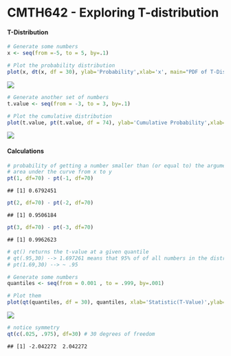 CMTH642 - Exploring T-distribution
================

#### T-Distribution

``` r
# Generate some numbers
x <- seq(from =-5, to = 5, by=.1)

# Plot the probability distribution
plot(x, dt(x, df = 30), ylab='Probability',xlab='x', main="PDF of T-Distribution dt(x, df)")
```

![](t-test_files/figure-markdown_github/unnamed-chunk-1-1.png)

``` r
# Generate another set of numbers
t.value <- seq(from = -3, to = 3, by=.1)

# Plot the cumulative distribution
plot(t.value, pt(t.value, df = 74), ylab='Cumulative Probability',xlab='T-Value', main="T-Distribution (CDF) pt(tvalues, df)")
```

![](t-test_files/figure-markdown_github/unnamed-chunk-1-2.png)

#### Calculations

``` r
# probability of getting a number smaller than (or equal to) the argument of pt function
# area under the curve from x to y 
pt(1, df=70) - pt(-1, df=70)
```

    ## [1] 0.6792451

``` r
pt(2, df=70) - pt(-2, df=70)
```

    ## [1] 0.9506184

``` r
pt(3, df=70) - pt(-3, df=70)
```

    ## [1] 0.9962623

``` r
# qt() returns the t-value at a given quantile
# qt(.95,30) --> 1.697261 means that 95% of of all numbers in the distribution are less than 1.69
# pt(1.69,30) --> ~ .95

# Generate some numbers
quantiles <- seq(from = 0.001 , to = .999, by=.001)

# Plot them
plot(qt(quantiles, df = 30), quantiles, xlab='Statistic(T-Value)',ylab='Quantile', main="T-Density Distribution (Inverse CDF) qt(quantiles, df)")
```

![](t-test_files/figure-markdown_github/unnamed-chunk-2-1.png)

``` r
# notice symmetry
qt(c(.025, .975), df=30) # 30 degrees of freedom
```

    ## [1] -2.042272  2.042272
